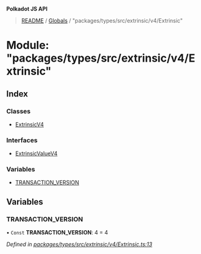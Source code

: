 **Polkadot JS API**

> [README](../README.md) / [Globals](../globals.md) / "packages/types/src/extrinsic/v4/Extrinsic"

# Module: "packages/types/src/extrinsic/v4/Extrinsic"

## Index

### Classes

* [ExtrinsicV4](../classes/_packages_types_src_extrinsic_v4_extrinsic_.extrinsicv4.md)

### Interfaces

* [ExtrinsicValueV4](../interfaces/_packages_types_src_extrinsic_v4_extrinsic_.extrinsicvaluev4.md)

### Variables

* [TRANSACTION\_VERSION](_packages_types_src_extrinsic_v4_extrinsic_.md#transaction_version)

## Variables

### TRANSACTION\_VERSION

• `Const` **TRANSACTION\_VERSION**: 4 = 4

*Defined in [packages/types/src/extrinsic/v4/Extrinsic.ts:13](https://github.com/polkadot-js/api/blob/7fd45f63d/packages/types/src/extrinsic/v4/Extrinsic.ts#L13)*
